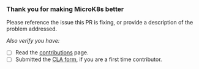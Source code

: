 ### Thank you for making MicroK8s better

Please reference the issue this PR is fixing, or provide a description of the problem addressed.

*Also verify you have:*
* [ ] Read the [contributions](https://github.com/ubuntu/microk8s/CONTRIBUTING.md) page.
* [ ] Submitted the [CLA form](https://ubuntu.com/legal/contributors/agreement), if you are a first time contributor.
